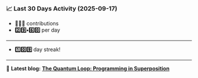 <!--START_STATS-->
### 📈 Last 30 Days Activity (2025-09-17)  
- **🎱🎱🎱** contributions  
- **2️⃣9️⃣•6️⃣0️⃣** per day
---
- **1️⃣0️⃣9️⃣** day streak!
---
📝 **Latest blog:** [**The Quantum Loop: Programming in Superposition**](https://andriak.com/blog/quantum-loop)
<!--END_STATS-->
